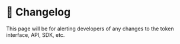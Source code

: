 # 📙 Changelog

This page will be for alerting developers of any changes to the token interface, API, SDK, etc.

